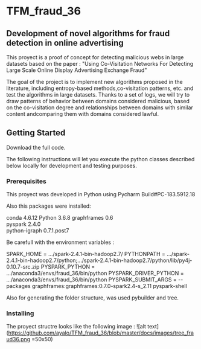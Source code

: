 
# TFM_fraud_36

## Development of novel algorithms for fraud detection in online advertising
 
 This proyect is a proof of concept for detecting malicious webs in large datasets 
 based on the paper : "Using Co-Visitation Networks For Detecting Large Scale Online Display Advertising Exchange Fraud"
 
 The goal of the project is to implement new algorithms proposed in the literature, 
 including entropy-based methods,co-visitation patterns, etc.  and test the algorithms 
 in large datasets.
 Thanks to a set of logs, we will try to draw patterns of behavior between domains 
 considered malicious, based on the co-visitation degree  and  relationships  between 
  domains  with  similar  content  andcomparing them with domains considered lawful.
  
## Getting Started

Download the full code. 

The following instructions will let you execute the python classes described below locally for development and testing purposes. 

### Prerequisites

This proyect was developed in Python using Pycharm Build#PC-183.5912.18

Also this packages were installed: 

conda         4.6.12
Python            3.6.8
graphframes    0.6                    
pyspark        2.4.0                  
python-igraph  0.7.1.post7  

Be carefull with the environment variables :

SPARK_HOME  = .../spark-2.4.1-bin-hadoop2.7/
PYTHONPATH  = .../spark-2.4.1-bin-hadoop2.7/python;.../spark-2.4.1-bin-hadoop2.7/python/lib/py4j-0.10.7-src.zip
PYSPARK_PYTHON = .../anaconda3/envs/fraud_36/bin/python
PYSPARK_DRIVER_PYTHON = .../anaconda3/envs/fraud_36/bin/python
PYSPARK_SUBMIT_ARGS = --packages graphframes:graphframes:0.7.0-spark2.4-s_2.11  pyspark-shell

Also for generating the folder structure, was used pybuilder and tree. 


### Installing

The proyect structre looks like the following image : 
![alt text](https://github.com/ayalo/TFM_fraud_36/blob/master/docs/images/tree_fraud36.png =50x50)


